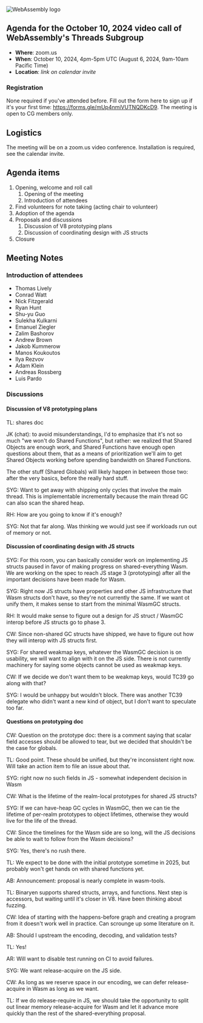 ![WebAssembly logo](/images/WebAssembly.png)

## Agenda for the October 10, 2024 video call of WebAssembly's Threads Subgroup

- **Where**: zoom.us
- **When**: October 10, 2024, 4pm-5pm UTC (August 6, 2024, 9am-10am Pacific Time)
- **Location**: *link on calendar invite*

### Registration

None required if you've attended before. Fill out the form here to sign up if
it's your first time: https://forms.gle/mUp4nmiVUTNQDKcD9. The meeting is open
to CG members only.

## Logistics

The meeting will be on a zoom.us video conference.
Installation is required, see the calendar invite.

## Agenda items

1. Opening, welcome and roll call
    1. Opening of the meeting
    1. Introduction of attendees
1. Find volunteers for note taking (acting chair to volunteer)
1. Adoption of the agenda
1. Proposals and discussions
    1. Discussion of V8 prototyping plans
    1. Discussion of coordinating design with JS structs
1. Closure

## Meeting Notes

### Introduction of attendees

- Thomas Lively
- Conrad Watt
- Nick Fitzgerald
- Ryan Hunt
- Shu-yu Guo
- Sulekha Kulkarni
- Emanuel Ziegler
- Zalim Bashorov
- Andrew Brown
- Jakob Kummerow
- Manos Koukoutos
- Ilya Rezvov
- Adam Klein
- Andreas Rossberg
- Luis Pardo

### Discussions

#### Discussion of V8 prototyping plans

TL: shares doc

JK (chat): to avoid misunderstandings, I'd to emphasize that it's not so much "we won't do Shared Functions", but rather: we realized that Shared Objects are enough work, and Shared Functions have enough open questions about them, that as a means of prioritization we'll aim to get Shared Objects working before spending bandwidth on Shared Functions.

The other stuff (Shared Globals) will likely happen in between those two: after the very basics, before the really hard stuff.

SYG: Want to get away with shipping only cycles that involve the main thread. This is implementable incrementally because the main thread GC can also scan the shared heap.

RH: How are you going to know if it's enough?

SYG: Not that far along. Was thinking we would just see if workloads run out of memory or not.

#### Discussion of coordinating design with JS structs

SYG: For this room, you can basically consider work on implementing JS structs paused in favor of making progress on shared-everything Wasm. We are working on the spec to reach JS stage 3 (prototyping) after all the important decisions have been made for Wasm.

SYG: Right now JS structs have properties and other JS infrastructure that Wasm structs don't have, so they're not currently the same. If we want ot unify them, it makes sense to start from the minimal WasmGC structs.

RH: It would make sense to figure out a design for JS struct / WasmGC interop before JS structs go to phase 3.

CW: Since non-shared GC structs have shipped, we have to figure out how they will interop with JS structs first.

SYG: For shared weakmap keys, whatever the WasmGC decision is on usability, we will want to align with it on the JS side. There is not currently machinery for saying some objects cannot be used as weakmap keys.

CW: If we decide we don't want them to be weakmap keys, would TC39 go along with that?

SYG: I would be unhappy but wouldn't block. There was another TC39 delegate who didn't want a new kind of object, but I don't want to speculate too far.

#### Questions on prototyping doc

CW: Question on the prototype doc: there is a comment saying that scalar field accesses should be allowed to tear, but we decided that shouldn't be the case for globals.

TL: Good point. These should be unified, but they're inconsistent right now. Will take an action item to file an issue about that.

SYG: right now no such fields in JS - somewhat independent decision in Wasm

CW: What is the lifetime of the realm-local prototypes for shared JS structs? 

SYG: If we can have-heap GC cycles in WasmGC, then we can tie the lifetime of per-realm prototypes to object lifetimes, otherwise they would live for the life of the thread.

CW: Since the timelines for the Wasm side are so long, will the JS decisions be able to wait to follow from the Wasm decisions?

SYG: Yes, there's no rush there.

TL: We expect to be done with the initial prototype sometime in 2025, but probably won't get hands on with shared functions yet.

AB: Announcement: proposal is nearly complete in wasm-tools.

TL: Binaryen supports shared structs, arrays, and functions. Next step is accessors, but waiting until it's closer in V8. Have been thinking about fuzzing.

CW: Idea of starting with the happens-before graph and creating a program from it doesn't work well in practice. Can scrounge up some literature on it.

AB: Should I upstream the encoding, decoding, and validation tests?

TL: Yes!

AR: Will want to disable test running on CI to avoid failures.

SYG: We want release-acquire on the JS side.

CW: As long as we reserve space in our encoding, we can defer release-acquire in Wasm as long as we want.

TL: If we do release-require in JS, we should take the opportunity to split out linear memory release-acquire for Wasm and let it advance more quickly than the rest of the shared-everything proposal.
